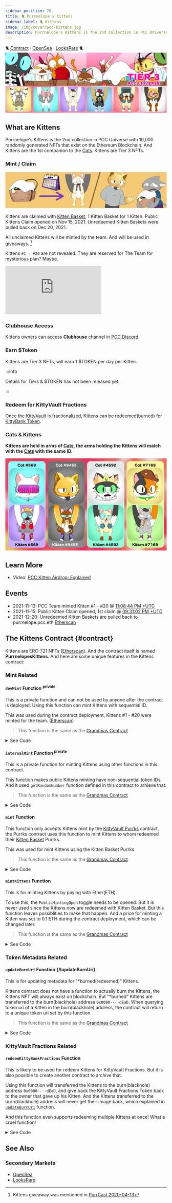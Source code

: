 ```yaml
---
sidebar_position: 20
title: 🐈 Purrnelope's Kittens
sidebar_label: 🐈 Kittens
image: /img/cover/pcc-kittens.jpg
description: Purrnelope's Kittens is the 2nd collection in PCC Universe with 10,000 randomly generated NFTs that exist on the Ethereum Blockchain. And Kittens are the 1st companion to the Cats. Kittens are Tier 3 NFTs.
---
```


🐈
[Contract](https://etherscan.io/address/0x0c6218d95735d3e12ae7c4703106e4b8e0b61010) ·
[OpenSea](https://opensea.io/collection/purrnelopes-kittens) ·
[LooksRare](https://looksrare.org/collections/0x0c6218D95735d3E12AE7C4703106E4b8e0b61010)
🐈
![](./assets/pcc-kittens.jpg)

## What are Kittens

Purrnelope's Kittens is the 2nd collection in PCC Universe with 10,000 randomly generated NFTs that exist on the Ethereum Blockchain. And Kittens are the 1st companion to the [Cats](../cats/index.md). Kittens are Tier 3 NFTs.

### Mint / Claim

![](./assets/claim-kittens.jpg)

Kittens are claimed with [Kitten Basket](../kittyvault-purrks/2-kitten-basket.md), 1 Kitten Basket for 1 Kitten. Public Kittens Claim opened on Nov 15, 2021. Unredeemed Kitten Baskets were pulled back on Dec 20, 2021. 

All unclaimed Kittens will be minted by the team. And will be used in giveaways. [^1]

Kittens `#1 - #20` are not revealed. They are reserved for The Team for mysterious plan? Maybe.

<iframe src="https://www.youtube.com/embed/Dc2Hb1kT6hk" title="YouTube video player" frameborder="0" allow="accelerometer; autoplay; clipboard-write; encrypted-media; gyroscope; picture-in-picture" allowFullScreen></iframe>

### Clubhouse Access

Kittens owners can access **Clubhouse** channel in [PCC Discord](http://discord.gg/purrnelopescountryclub).

### Earn $Token

Kittens are Tier 3 NFTs, will earn 1 $TOKEN per day per Kitten.

:::info

Details for Tiers & $TOKEN has not been released yet.

:::

### Redeem for KittyVault Fractions

Once the [KittyVault](../../kittyvault/index.md) is fractionalized, Kittens can be redeemed(burned) for [KittyBank Token](../../kittyvault/index.md#kittybank-token-token).

### Cats & Kittens

**Kittens are held in arms of [Cats](../cats/index.md), the arms holding the Kittens will match with the [Cats](../cats/index.md) with the same ID.**

![](./assets/cats-kittens.jpg)

## Learn More

- Video: [PCC Kitten Airdrop: Explained](/posts/explained/202112-kitten-airdrop)

## Events

- 2021-11-13: PCC Team minted Kitten #1 - #20 @ [11:08:44 PM +UTC](https://etherscan.io/tx/0xaccffa89b7df01dd4ea1f0c470644c9cc6f2cb99b2c40ad4a9ffa43732f8cc82)
- 2021-11-15: Public Kitten Claim opened, 1st claim @ [09:31:02 PM +UTC](https://etherscan.io/tx/0xb12b71b890479b9cdd827d14abb5c7f9f0e9667fbb3d07b23b32ffa85f3325d7)
- 2021-12-20: Unredeemed Kitten Baskets are pulled back to purrnelope.pcc.eth [Etherscan](https://etherscan.io/tx/0x2598b855a071a7dc498c20f8768891178aa293034e44db5ac2c10c95d06acac1)

## The Kittens Contract {#contract}

Kittens are ERC-721 NFTs ([Etherscan](https://etherscan.io/address/0x0c6218d95735d3e12ae7c4703106e4b8e0b61010)). And the contract itself is named **PurrnelopesKittens**. And here are some unique features in the Kittens contract:

### Mint Related

#### `devMint` Function <sup>private</sup>

This is a private function and can not be used by anyone after the contract is deployed. Using this function can mint Kittens with sequential ID.

This was used during the contract deployment, Kittens #1 - #20 were minted for the team. ([Etherscan](https://etherscan.io/tx/0xaccffa89b7df01dd4ea1f0c470644c9cc6f2cb99b2c40ad4a9ffa43732f8cc82))

> This function is the same as the [Grandmas Contract](../grandmas/index.md#contract)

<details><summary>See Code</summary>

```js
function devMint(uint256 _quantity, address _to) private {
    uint256 remaining = MaxSupplyCount - CurrentTokenId.current();
    for(uint256 i; i < _quantity; i++){
        CurrentTokenId.increment();
        remaining--;
        _safeMint(_to, CurrentTokenId.current());
        Ids[i] = Ids[remaining] == 0 ? remaining : Ids[remaining];
    }
}

constructor() ERC721("Purrnelopes Kittens", "PK"){
    devMint(20, 0x112E62d5906F9239D9fabAb7D0237A328F128e22);
}
```

</details>

#### `internalMint` Function <sup>private</sup>

This is a private function for minting Kittens using other functions in this contract.

This function makes public Kittens minting have non-sequential token IDs. And it used `getRandomNumber` function defined in this contract to arhieve that.

> This function is the same as the [Grandmas Contract](../grandmas/index.md#contract)

<details><summary>See Code</summary>

```js
function internalMint(address _to, uint256 _quantity) private {
    require(_quantity <= MaxMintCount && _quantity > 0, "Incorrect mint quantity");
    require(_quantity.add(CurrentTokenId.current()) <= MaxSupplyCount, "Cannot exceed max supply");

    uint256 remaining = MaxSupplyCount - CurrentTokenId.current();

    for(uint256 i; i < _quantity; i++){

        remaining--;
        uint256 tokenId = CurrentTokenId.current();
        uint256 index = getRandomNumber(remaining, i * tokenId);

        _safeMint(_to, ((Ids[index] == 0) ? index : Ids[index]) + 1);

        Ids[index] = Ids[remaining] == 0 ? remaining : Ids[remaining];
        CurrentTokenId.increment();
    }
}

//"random" number.... using chainlink for VRF seems overkill
function getRandomNumber(uint256 maxValue, uint256 salt) private view returns(uint256) {
    if (maxValue == 0)
        return 0;
        
    uint256 seed =
        uint256(
            keccak256(
                abi.encodePacked(
                        block.difficulty +	
                        ((uint256(keccak256(abi.encodePacked(tx.origin, msg.sig)))) / (block.timestamp)) +
                        block.number +
                        salt
                )
            )
        );
    return seed.mod(maxValue);
}
```

</details>

#### `mint` Function

This function only accepts Kittens mint by the [KittyVault Purrks](../kittyvault-purrks/index.md) contract, the Purrks contract uses this function to mint Kittens to whom redeemed their [Kitten Basket](../kittyvault-purrks/2-kitten-basket.md) Purrks.

This was used for mint Kittens using the Kitten Basket Purrks.

> This function is the same as the [Grandmas Contract](../grandmas/index.md#contract)


<details><summary>See Code</summary>

```js
function mint(address _to, uint256 _quantity) override public {
    require(msg.sender == AllowedAddress || msg.sender == owner(), "Not allowed minting address");
    internalMint(_to, _quantity);
}
```

</details>

#### `mintKittens` Function

This is for minting Kittens by paying with Ether(ETH).

To use this, the `PublicMintingOpen` toggle needs to be opened. But it is never used since the Kittens now are redeemed with Kitten Basket. But this function leaves possiblities to make that happen. And a price for minting a Kitten was set to 0.1 ETH during the contract deployment, which can be changed later.

> This function is the same as the [Grandmas Contract](../grandmas/index.md#contract)

<details><summary>See Code</summary>

```js
function mintKittens(uint256 _quantity) payable public nonReentrant {
    require(msg.value == _quantity.mul(UnitPrice), "Incorrect ETH amount");
    require(PublicMintingOpen, "Public minting is not currently open");

    internalMint(msg.sender, _quantity);
}
```

</details>

### Token Metadata Related

#### `updateBurnUri` Function {#updateBurnUri}

This is for updating metadata for "\*burned(redeemed)" Kittens.

Kittens contract does not have a function to actually burn the Kittens, the Kittens NFT will always exist on blockchain. But "\*burned" Kittens are transferred to the burn(blackhole) address `0x0000····dEaD`. When querying token uri of a Kitten in the burn(blackhole) address, the contract will return to a unique token uri set by this function.

> This function is the same as the [Grandmas Contract](../grandmas/index.md#contract)

<details><summary>See Code</summary>

```js
function updateBurnUri(string memory _uri) public onlyOwner{
    BurnUri = _uri;
}

function tokenURI(uint256 _tokenId) public view override returns (string memory) {
    require(_exists(_tokenId), "ERC721Metadata: URI query for nonexistent token");

    string memory baseURI = _baseURI();
    string memory uri = bytes(baseURI).length > 0 ? string(abi.encodePacked(baseURI, _tokenId.toString())) : "";
    return (ownerOf(_tokenId) == BurnAddress) ? BurnUri : uri;
}
```

</details>

### KittyVault Fractions Related

#### `redeemKittyBankFractions` Function

This is likely to be used for redeem Kittens for KittyVault Fractions. But it is also possible to create another contract to archive that.

Using this function will transferred the Kittens to the burn(blackhole) address `0x0000····dEaD`, and give back the KittyVault Fractions Token back to the owner that gave up his Kitten. And the Kittens transferred to the burn(blackhole) address will never get their image back, which explained in [`updateBurnUri`](#updateBurnUri) function.

And this function even supports redeeming multiple Kittens at once! What a cruel function!

<details><summary>See Code</summary>

```js
function redeemKittyBankFractions(uint256[] calldata ids) public {
    require(RedeemOpen, "ERC-20 redeem is not currently open");
    require(FractionsPerNFT > 0, "Fractions per NFT currently not set");
    uint256 amount = FractionsPerNFT.mul(ids.length);
    require(FractionsContract.balanceOf(address(this)) >= amount, "Not enough balance of tokens to redeem");

    for(uint256 i; i < ids.length; i++){
        //we don't need to check the owner of the tokens because this is checked in transferFrom method
        this.transferFrom(msg.sender, BurnAddress, ids[i]);
    }

    FractionsContract.transfer(msg.sender, amount);
}
```

</details>

## See Also

### Secondary Markets

- [OpenSea](https://opensea.io/collection/purrnelopes-kittens)
- [LooksRare](https://looksrare.org/collections/0x0c6218D95735d3E12AE7C4703106E4b8e0b61010)

[^1]: Kittens giveaway was mentioned in [PurrCast 2020-04-13](/posts/2022/04/20/purrcast)

